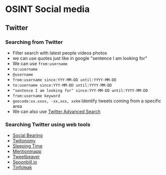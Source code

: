 # OSINT Social media

## Twitter

### Searching from Twitter

- Filter search with latest people videos photos
- we can use quotes just like in google "sentence I am looking for"
- We can use `from:username`
- `to:username`
- `@username`
- `from:username since:YYY-MM-DD until:YYYY-MM-DD`
- `to:username since:YYY-MM-DD until:YYYY-MM-DD`
- `"sentence I am looking for" since:YYY-MM-DD until:YYYY-MM-DD`
- `from:username keyword`
- `geocode:xx.xxxx, -xx,xxx, xxkm` Identify tweets coming from a specific area
- We can also use [Twitter Advanced Search](https://twitter.com/search-advanced)

### Searching Twitter using web tools

- [Social Bearing](https://socialbearing.com/)
- [Twitonomy](https://www.twitonomy.com/)
- [Sleeping Time](http://sleepingtime.org/)
- [Mentionmapp](https://mentionmapp.com/)
- [Tweetbeaver](https://tweetbeaver.com/)
- [Spoonbill.io](http://spoonbill.io/)
- [Tinfoleak](https://tinfoleak.com/)
